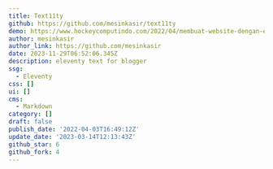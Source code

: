 ```yaml
---
title: Text11ty
github: https://github.com/mesinkasir/text11ty
demo: https://www.hockeycomputindo.com/2022/04/membuat-website-dengan-eleventy.html
author: mesinkasir
author_link: https://github.com/mesinkasir
date: 2023-11-29T06:52:06.345Z
description: eleventy text for blogger
ssg:
  - Eleventy
css: []
ui: []
cms:
  - Markdown
category: []
draft: false
publish_date: '2022-04-03T16:49:12Z'
update_date: '2023-03-14T12:13:43Z'
github_star: 6
github_fork: 4
---
```

